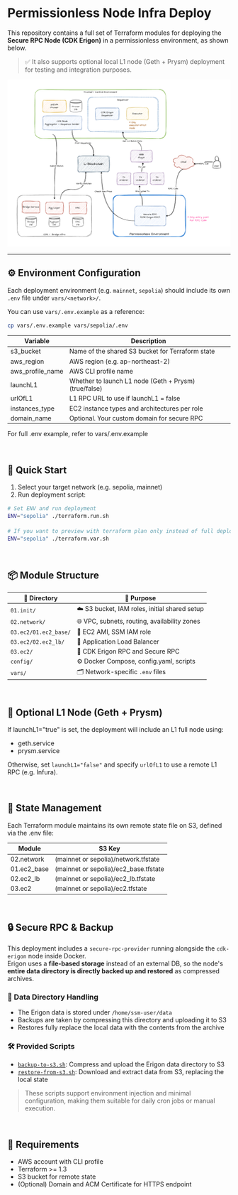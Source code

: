 # Permissionless Node Infra Deploy

This repository contains a full set of Terraform modules for deploying the **Secure RPC Node (CDK Erigon)** in a permissionless environment, as shown below.

> ✅ It also supports optional local L1 node (Geth + Prysm) deployment for testing and integration purposes.

![silicon-permissionless-diagram](./silicon-permissionless-diagram.png)

---

## ⚙️ Environment Configuration

Each deployment environment (e.g. `mainnet`, `sepolia`) should include its own `.env` file under `vars/<network>/`.

You can use `vars/.env.example` as a reference:

```bash
cp vars/.env.example vars/sepolia/.env
```

|Variable |	Description |
|---------|-------------|
|s3_bucket |	Name of the shared S3 bucket for Terraform state |
|aws_region |	AWS region (e.g. ap-northeast-2) |
|aws_profile_name |	AWS CLI profile name |
|launchL1 |	Whether to launch L1 node (Geth + Prysm) (true/false) |
|urlOfL1 |	L1 RPC URL to use if launchL1 = false |
|instances_type |	EC2 instance types and architectures per role |
|domain_name |	Optional. Your custom domain for secure RPC |

For full .env example, refer to vars/.env.example

<br/>


## 🚀 Quick Start

1. Select your target network (e.g. sepolia, mainnet)
2. Run deployment script:

```bash
# Set ENV and run deployment
ENV="sepolia" ./terraform.run.sh

# If you want to preview with terraform plan only instead of full deployment:
ENV="sepolia" ./terraform.var.sh
```

<br/>

## 📦 Module Structure

| 📁 Directory            | 🧩 Purpose                                     |
|------------------------|-----------------------------------------------|
| `01.init/`             | ☁️  S3 bucket, IAM roles, initial shared setup |
| `02.network/`          | 🌐 VPC, subnets, routing, availability zones   |
| `03.ec2/01.ec2_base/`  | 🧱 EC2 AMI, SSM IAM role                       |
| `03.ec2/02.ec2_lb/`    | 📶 Application Load Balancer                  |
| `03.ec2/`              | 🔐 CDK Erigon RPC and Secure RPC              |
| `config/`              | ⚙️  Docker Compose, config.yaml, scripts      |
| `vars/`                | 🗂️  Network-specific `.env` files              |


<br/>

## 🧪 Optional L1 Node (Geth + Prysm)
If launchL1="true" is set, the deployment will include an L1 full node using:

- geth.service
- prysm.service

Otherwise, set `launchL1="false"` and specify `urlOfL1` to use a remote L1 RPC (e.g. Infura).

<br/>

## 📁 State Management
Each Terraform module maintains its own remote state file on S3, defined via the .env file:

|Module	| S3 Key |
|-------|--------|
|02.network | (mainnet or sepolia)/network.tfstate |
|01.ec2_base | (mainnet or sepolia)/ec2_base.tfstate |
|02.ec2_lb | (mainnet or sepolia)/ec2_lb.tfstate |
|03.ec2 | (mainnet or sepolia)/ec2.tfstate |

<br/>

## 🔒 Secure RPC & Backup

This deployment includes a `secure-rpc-provider` running alongside the `cdk-erigon` node inside Docker.  
Erigon uses a **file-based storage** instead of an external DB, so the node's **entire data directory is directly backed up and restored** as compressed archives.

### 📂 Data Directory Handling

- The Erigon data is stored under `/home/ssm-user/data`
- Backups are taken by compressing this directory and uploading it to S3
- Restores fully replace the local data with the contents from the archive

### 🛠️ Provided Scripts

- [`backup-to-s3.sh`](./config/backup-to-s3.sh): Compress and upload the Erigon data directory to S3
- [`restore-from-s3.sh`](./config/restore-from-s3.sh): Download and extract data from S3, replacing the local state

> These scripts support environment injection and minimal configuration, making them suitable for daily cron jobs or manual execution.

<br/>

## 🧰 Requirements
- AWS account with CLI profile
- Terraform >= 1.3
- S3 bucket for remote state
- (Optional) Domain and ACM Certificate for HTTPS endpoint
